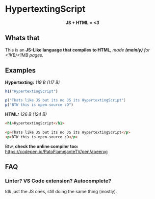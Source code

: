 # HypertextingScript

<center>
  <b>JS + HTML = 
    <i>
    &lt;3
  </i>
  </b>
</center>

## Whats that

This is an **JS-Like language that compiles to HTML**, *made **(mainly)** for <1KB/<1MB pages.*

## Examples

**Hypertexting:** _119 B (117 B)_

``` javascript
h1("HypertextingScript")
  
p("Thats like JS but its no JS its HypertextingScript")
p("BTW this is open-source :D")
```

**HTML:** _126 B (124 B)_
``` html
<h1>HypertextingScript</h1>
  
<p>Thats like JS but its no JS its HypertextingScript</p>
<p>BTW this is open-source :D</p>
```

Btw, **check the online compiler too:** <a href="https://codepen.io/PatoFlamejanteTV/pen/abeerxg">https://codepen.io/PatoFlamejanteTV/pen/abeerxg</a>
## FAQ

### Linter? VS Code extension? Autocomplete?

Idk just the JS ones, still doing the same thing (mostly).
